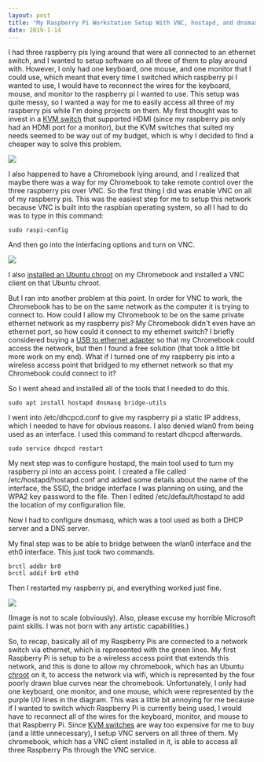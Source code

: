 ```yaml
---
layout: post
title: "My Raspberry Pi Workstation Setup With VNC, hostapd, and dnsmasq"
date: 2019-1-14
---
```


I had three raspberry pis lying around that were all connected to an ethernet switch, and I wanted to setup software on all three of them to play around with. However, I only had one keyboard, one mouse, and one monitor that I could use, which meant that every time I switched which raspberry pi I wanted to use, I would have to reconnect the wires for the keyboard, mouse, and monitor to the raspberry pi I wanted to use. This setup was quite messy, so I wanted a way for me to easily access all three of my raspberry pis while I'm doing projects on them. My first thought was to invest in a <a href="https://en.wikipedia.org/wiki/KVM_switch">KVM switch</a> that supported HDMI (since my raspberry pis only had an HDMI port for a monitor), but the KVM switches that suited my needs seemed to be way out of my budget, which is why I decided to find a cheaper way to solve this problem.

<img src="../../../assets/img/2019-1-14-my-raspberrypi-workstation/setup.jpg">

I also happened to have a Chromebook lying around, and I realized that maybe there was a way for my Chromebook to take remote control over the three raspberry pis over VNC. So the first thing I did was enable VNC on all of my raspberry pis. This was the easiest step for me to setup this network because VNC is built into the raspbian operating system, so all I had to do was to type in this command:

```
sudo raspi-config
```

And then go into the interfacing options and turn on VNC.

<img src="../../../assets/img/2019-1-14-my-raspberrypi-workstation/raspiconfigvnc.png">

I also <a href="../15/installing-linux-in-chromebook.html">installed an Ubuntu chroot</a> on my Chromebook and installed a VNC client on that Ubuntu chroot.

But I ran into another problem at this point. In order for VNC to work, the Chromebook has to be on the same network as the computer it is trying to connect to. How could I allow my Chromebook to be on the same private ethernet network as my raspberry pis? My Chromebook didn't even have an ethernet port, so how could it connect to my ethernet switch? I briefly considered buying a <a href="https://www.amazon.com/s/ref=nb_sb_ss_c_1_15?url=search-alias%3Delectronics&field-keywords=usb+to+ethernet+adapter&sprefix=usb+to+ethernet%2Celectronics%2C181&crid=BMH55CBHB81E">USB to ethernet adapter</a> so that my Chromebook could access the network, but then I found a free solution (that took a little bit more work on my end). What if I turned one of my raspberry pis into a wireless access point that bridged to my ethernet network so that my Chromebook could connect to it?

So I went ahead and installed all of the tools that I needed to do this.

```
sudo apt install hostapd dnsmasq bridge-utils
```

I went into /etc/dhcpcd.conf to give my raspberry pi a static IP address, which I needed to have for obvious reasons. I also denied wlan0 from being used as an interface. I used this command to restart dhcpcd afterwards.

```
sudo service dhcpcd restart
```

My next step was to configure hostapd, the main tool used to turn my raspberry pi into an access point. I created a file called /etc/hostapd/hostapd.conf and added some details about the name of the interface, the SSID, the bridge interface I was planning on using, and the WPA2 key password to the file. Then I edited /etc/default/hostapd to add the location of my configuration file.

Now I had to configure dnsmasq, which was a tool used as both a DHCP server and a DNS server.

My final step was to be able to bridge between the wlan0 interface and the eth0 interface. This just took two commands.

```
brctl addbr br0
brctl addif br0 eth0
```

Then I restarted my raspberry pi, and everything worked just fine.

<img src="../../../assets/img/2019-1-14-my-raspberrypi-workstation/network.jpg">

(Image is not to scale (obviously). Also, please excuse my horrible Microsoft paint skills. I was not born with any artistic capabilities.)

So, to recap, basically all of my Raspberry Pis are connected to a network switch via ethernet, which is represented with the green lines. My first Raspberry Pi is setup to be a wireless access point that extends this network, and this is done to allow my chromebook, which has an Ubuntu <a href="https://github.com/dnschneid/crouton#whats-a-chroot">chroot</a> on it, to access the network via wifi, which is represented by the four poorly drawn blue curves near the chromebook. Unfortunately, I only had one keyboard, one monitor, and one mouse, which were represented by the purple I/O lines in the diagram. This was a little bit annoying for me because if I wanted to switch which Raspberry Pi is currently being used, I would have to reconnect all of the wires for the keyboard, monitor, and mouse to that Raspberry Pi. Since <a href="https://en.wikipedia.org/wiki/KVM_switch">KVM switches</a> are way too expensive for me to buy (and a little unnecessary), I setup VNC servers on all three of them. My chromebook, which has a VNC client installed in it, is able to access all three Raspberry Pis through the VNC service.
